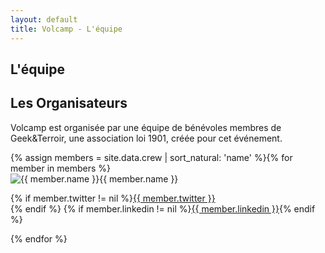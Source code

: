 ```yaml
---
layout: default
title: Volcamp - L'équipe
---
```

<section class="page-header" style="background-image:url(https://www.volcamp.io/asset/images/chainedespuys_header.jpg);">
    <div class="container">
        <div class="row justify-content-center">
            <div class="col-lg-8">
                <div class="content text-center">
                    <h1 class="mb-3 text-white text-capitalize letter-spacing">L'équipe</h1>
                    <div class="divider mx-auto mb-4 bg-white"></div>
                </div>
            </div>
        </div>
    </div>
</section>
<section class="section-speaker section">
    <div class="container">
        <div class="row section-heading">
            <div class="col-lg-8">
                <div class="heading">
                    <div class="pl-90">
                        <h2>Les Organisateurs</h2>
                    </div>
                </div>
            </div>
        </div>
        <div class="row">
            <div class="col-lg-12">
                <p>
                Volcamp est organisée par une équipe de bénévoles membres de Geek&Terroir, une association loi 1901, créée pour cet événement.
                </p>
            </div>
        </div>
        <div class="row">
        {% assign members = site.data.crew | sort_natural: 'name' %}{% for member in members %}
            <div class="col-lg-4 mt30">
                <img src="{{ site.url }}/asset/images/orga/{{ member.photo }}" alt="{{ member.name }}" class="float-left orga">{{ member.name }}
                <p class="orgasocial">
                {% if member.twitter != nil %}<a href="https://twitter.com/{{ member.twitter }}" class="tw" target="_blank"><i class="icon-twitter"></i>{{ member.twitter }}</a><br>{% endif %}
                {% if member.linkedin != nil %}<a href="https://www.linkedin.com/in/{{ member.linkedin }}" class="lnked" target="_blank"><i class="icon-linkedin-squared"></i>{{ member.linkedin }}</a>{% endif %}
                </p>
            </div>
        {% endfor %}
        </div>
    </div>
</section>
